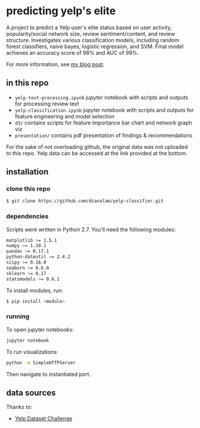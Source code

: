 # predicting yelp's elite 
A project to predict a Yelp user's elite status based on user activity, popularity/social network size, review sentiment/content, and review structure. Investigates various classification models, including random forest classifiers, naive bayes, logistic regression, and SVM. Final model achieves an accuracy score of 98% and AUC of 99%. 

For more information, see [my blog post](http://dianalam.github.io/2016/02/28/yelp-classification.html).

## in this repo
* `yelp-text-processing.ipynb` jupyter notebook with scripts and outputs for processing review text
* `yelp-classification.ipynb` jupyter notebook with scripts and outputs for feature engineering and model selection
* `d3/` contains scripts for feature importance bar chart and network graph viz
* `presentation/` contains pdf presentation of findings & recommendations

For the sake of not overloading github, the original data was not uploaded to this repo. Yelp data can be accessed at the link provided at the bottom. 

## installation
### clone this repo  
```bash
$ git clone https://github.com/dianalam/yelp-classifier.git
```

### dependencies
Scripts were written in Python 2.7. You'll need the following modules: 
```bash
matplotlib >= 1.5.1  
numpy >= 1.10.1  
pandas >= 0.17.1  
python-dateutil >= 2.4.2
scipy >= 0.16.0
seaborn >= 0.6.0
sklearn >= 0.17
statsmodels >= 0.6.1
```

To install modules, run:  
```bash
$ pip install <module>
```

### running
To open jupyter notebooks:
```bash
jupyter notebook 
```

To run visualizations:
```bash
python -m SimpleHTTPServer
```
Then navigate to instantiated port. 

## data sources
Thanks to: 
* [Yelp Dataset Challenge](https://www.yelp.com/dataset_challenge)
